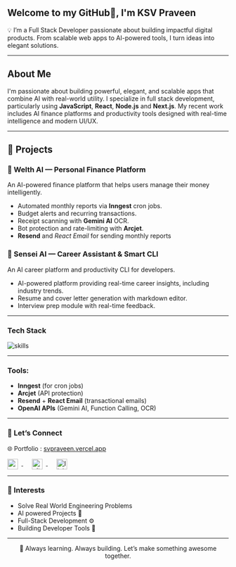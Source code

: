 ## Welcome to my GitHub👋, I'm KSV Praveen

💡 I’m a Full Stack Developer passionate about building impactful digital products. From scalable web apps to AI-powered tools, I turn ideas into elegant solutions.

---
## About Me

I'm passionate about building powerful, elegant, and scalable apps that combine AI with real-world utility. I specialize in full stack development, particularly using **JavaScript**, **React**, **Node.js** and **Next.js**. My recent work includes AI finance platforms and productivity tools designed with real-time intelligence and modern UI/UX.

---

## 🚀 Projects

### 🔷 Welth AI — Personal Finance Platform  
An AI-powered finance platform that helps users manage their money intelligently.

- Automated monthly reports via **Inngest** cron jobs.
- Budget alerts and recurring transactions.
- Receipt scanning with **Gemini AI** OCR.
- Bot protection and rate-limiting with **Arcjet**.
- **Resend** and *React Email* for sending monthly reports

### 🔷 Sensei AI — Career Assistant & Smart CLI  

  An AI career platform and productivity CLI for developers.

- AI-powered platform providing real-time career insights, including industry trends.
- Resume and cover letter generation with markdown editor.
- Interview prep module with real-time feedback.

---

###  Tech Stack 

<p align="left">
  <img src="https://skillicons.dev/icons?i=js,ts,react,nextjs,html,css,tailwind,postgres,prisma,sqlite,nodejs,git,github,supabase" alt="skills" />
</p>

---

###  Tools:  
- **Inngest** (for cron jobs)  
- **Arcjet** (API protection)  
- **Resend** + **React Email** (transactional emails)  
- **OpenAI APIs** (Gemini AI, Function Calling, OCR)  

---

### 🤝 Let’s Connect

🌐 Portfolio : [svpraveen.vercel.app](https://ksvpraveen.vercel.app)  
<p align="left">
  <a href="mailto:shyamkaruparthi@gmail.com">
    <img src="https://cdn.jsdelivr.net/gh/devicons/devicon/icons/google/google-original.svg" alt="gmail" width="24" style="vertical-align:middle; margin-right: 8px;"/>
  </a>
  <a href="https://github.com/SVPraveen1" style="margin-left: 20px;">
    <img src="https://cdn.jsdelivr.net/gh/devicons/devicon/icons/github/github-original.svg" alt="github" width="24" style="vertical-align:middle; margin-right: 8px;"/>
  </a>
  <a href="https://www.linkedin.com/in/ksvpraveen/" style="margin-left: 20px;">
    <img src="https://cdn.jsdelivr.net/gh/devicons/devicon/icons/linkedin/linkedin-original.svg" alt="linkedin" width="24" style="vertical-align:middle;"/>
  </a>
</p>




---

### 💬 Interests

- Solve Real World Engineering Problems
- AI powered Projects 🤖  
- Full-Stack Development ⚙️  
- Building Developer Tools 🧰  


---


<div align="center">
  🚀 Always learning. Always building. Let’s make something awesome together.
</div>
